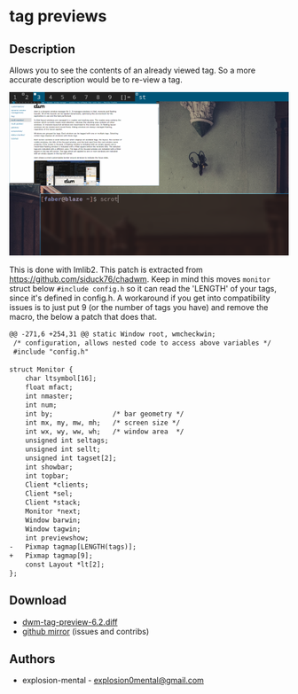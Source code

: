 tag previews
================

Description
-----------
Allows you to see the contents of an already viewed tag. So a more accurate
description would be to re-view a tag.


![screenshot](screenshot.png)

This is done with Imlib2. This patch is extracted from
https://github.com/siduck76/chadwm. Keep in mind this moves `monitor` struct
below `#include config.h` so it can read the 'LENGTH' of your tags, since it's
defined in config.h. A workaround if you get into compatibility issues is to
just put 9 (or the number of tags you have) and remove the macro, the below
a patch that does that.


	@@ -271,6 +254,31 @@ static Window root, wmcheckwin;
	 /* configuration, allows nested code to access above variables */
	 #include "config.h"

	struct Monitor {
		char ltsymbol[16];
		float mfact;
		int nmaster;
		int num;
		int by;               /* bar geometry */
		int mx, my, mw, mh;   /* screen size */
		int wx, wy, ww, wh;   /* window area  */
		unsigned int seltags;
		unsigned int sellt;
		unsigned int tagset[2];
		int showbar;
		int topbar;
		Client *clients;
		Client *sel;
		Client *stack;
		Monitor *next;
		Window barwin;
		Window tagwin;
		int previewshow;
	-	Pixmap tagmap[LENGTH(tags)];
	+	Pixmap tagmap[9];
		const Layout *lt[2];
	};


Download
--------
* [dwm-tag-preview-6.2.diff](dwm-tag-preview-6.2.diff)
* [github mirror](https://github.com/explosion-mental/Dwm/blob/main/Patches/dwm-tag-preview-6.2.diff) (issues and contribs)

Authors
-------
* explosion-mental - <explosion0mental@gmail.com>
